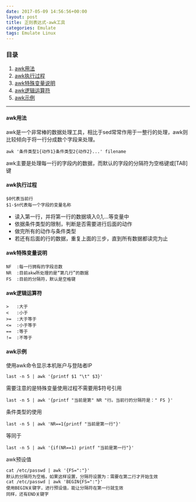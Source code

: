 ```yaml
---
date: 2017-05-09 14:56:56+00:00
layout: post
title: 正则表达式-awk工具
categories: Emulate
tags: Emulate Linux
---
```


### 目录

1. [awk用法](#item1)
2. [awk执行过程](#item2)
3. [awk特殊变量说明](#item3)
4. [awk逻辑运算符](#item4)
5. [awk示例](#item5)

---
#### <span id="item1">awk用法</span>
awk是一个非常棒的数据处理工具，相比于sed常常作用于一整行的处理，awk则比较倾向于将一行分成数个字段来处理。
```script
awk '条件类型1{动作1}条件类型2{动作2}...' filename
```
awk主要是处理每一行的字段内的数据，而默认的字段的分隔符为空格键或[TAB]键
#### <span id="item2">awk执行过程</span>
```script
$0代表当前行
$1-$n代表每一个字段的变量名称
```
* 读入第一行，并将第一行的数据填入$0,$1,...等变量中
* 依据条件类型的限制，判断是否需要进行后面的动作
* 做完所有的动作与条件类型
* 若还有后面的行的数据，重复上面的三步，直到所有数据都读完为止

#### <span id="item3">awk特殊变量说明</span>
```script
NF	:每一行拥有的字段总数
NR	:目前akw所处理的是“第几行”的数据
FS	:目前的分隔符，默认是空格键
```

#### <span id="item4">awk逻辑运算符</span>
```script
>	:大于
<	:小于
>=	:大于等于
<=	:小于等于
==	:等于
!=	:不等于
```

#### <span id="item5">awk示例</span>
使用awk命令显示本机账户与登陆者IP
```script
last -n 5 | awk '{printf $1 "\t" $3}'
```
需要注意的是特殊变量使用过程不需要用$符号引用
```script
last -n 5 | awk '{printf "当前是第" NR "行。当前行的分隔符是：" FS }'
```
条件类型的使用
```script
last -n 5 | awk 'NR==1{printf "当前是第一行"}'
```
等同于
```script
last -n 5 | awk '{if(NR==1) printf "当前是第一行"}'
```
awk预设值
```script
cat /etc/passwd | awk '{FS=":"}'
默认的分隔符为空格，如果这样设置，分隔符设置为：需要在第二行才开始生效
cat /etc/passwd | awk 'BEGIN{FS=":"}'
使用BEGIN关键字，进行预设值，能让分隔符在第一行就生效
同样，还有END关键字
```

